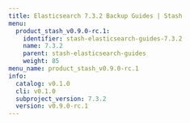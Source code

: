 ```yaml
---
title: Elasticsearch 7.3.2 Backup Guides | Stash
menu:
  product_stash_v0.9.0-rc.1:
    identifier: stash-elasticsearch-guides-7.3.2
    name: 7.3.2
    parent: stash-elasticsearch-guides
    weight: 85
menu_name: product_stash_v0.9.0-rc.1
info:
  catalog: v0.1.0
  cli: v0.1.0
  subproject_version: 7.3.2
  version: v0.9.0-rc.1
---
```



